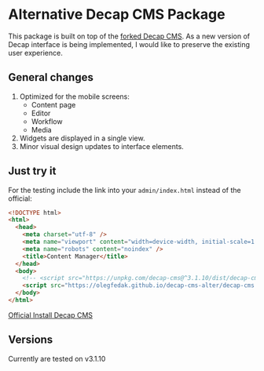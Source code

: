 # Alternative Decap CMS Package
This package is built on top of the [forked Decap CMS](https://github.com/olegfedak/decap-cms). 
As a new version of Decap interface is being implemented, I would like to preserve the existing user experience.

## General changes
1. Optimized for the mobile screens:
    - Content page
    - Editor
    - Workflow
    - Media 
2. Widgets are displayed in a single view.
3. Minor visual design updates to interface elements.

## Just try it
For the testing include the link into your `admin/index.html` instead of the official: 

```html
<!DOCTYPE html>
<html>
  <head>
    <meta charset="utf-8" />
    <meta name="viewport" content="width=device-width, initial-scale=1.0" />
    <meta name="robots" content="noindex" />
    <title>Content Manager</title>
  </head>
  <body>
    <!-- <script src="https://unpkg.com/decap-cms@^3.1.10/dist/decap-cms.js"></script> -->
    <script src="https://olegfedak.github.io/decap-cms-alter/decap-cms.js"></script>
  </body>
</html>
```
[Official Install Decap CMS](https://decapcms.org/docs/install-decap-cms/)

## Versions 
Currently are tested on v3.1.10
